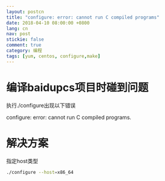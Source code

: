 ```yaml
---
layout: postcn
title: "configure: error: cannot run C compiled programs"
date: 2018-04-10 08:00:00 +0800
lang: cn
nav: post
stickie: false 
comment: true
category: 编程
tags: [yum, centos, configure,make]
---
```


# 编译baidupcs项目时碰到问题
执行./configure出现以下错误

configure: error: cannot run C compiled programs.

# 解决方案
指定host类型
```sh
./configure --host=x86_64
```